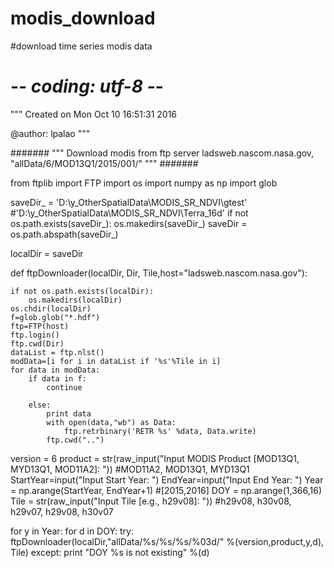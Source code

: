 # modis_download
#download time series modis data

# -*- coding: utf-8 -*-
"""
Created on Mon Oct 10 16:51:31 2016

@author: lpalao
"""

#######
"""
Download modis from ftp server ladsweb.nascom.nasa.gov, "allData/6/MOD13Q1/2015/001/"
"""
#######

from ftplib import FTP
import os
import numpy as np
import glob

saveDir_ = 'D:\y_OtherSpatialData\MODIS_SR_NDVI\gtest' #'D:\y_OtherSpatialData\MODIS_SR_NDVI\Terra_16d'
if not os.path.exists(saveDir_):
    os.makedirs(saveDir_)
saveDir = os.path.abspath(saveDir_)

localDir = saveDir


def ftpDownloader(localDir, Dir, Tile,host="ladsweb.nascom.nasa.gov"):
    
    if not os.path.exists(localDir):
        os.makedirs(localDir)
    os.chdir(localDir)
    f=glob.glob("*.hdf")
    ftp=FTP(host)
    ftp.login()
    ftp.cwd(Dir)
    dataList = ftp.nlst()
    modData=[i for i in dataList if '%s'%Tile in i] 
    for data in modData:
        if data in f:
            continue

        else:
            print data
            with open(data,"wb") as Data:
                ftp.retrbinary('RETR %s' %data, Data.write)
            ftp.cwd("..")

version = 6
product = str(raw_input("Input MODIS Product [MOD13Q1, MYD13Q1, MOD11A2]: ")) #MOD11A2, MOD13Q1, MYD13Q1
StartYear=input("Input Start Year: ")
EndYear=input("Input End Year: ")
Year = np.arange(StartYear, EndYear+1) #[2015,2016]
DOY = np.arange(1,366,16)
Tile = str(raw_input("Input Tile [e.g., h29v08]: ")) #h29v08, h30v08, h29v07, h29v08, h30v07

for y in Year:
    for d in DOY:
        try:
            ftpDownloader(localDir,"allData/%s/%s/%s/%03d/" %(version,product,y,d), Tile)
        except:
            print "DOY %s is not existing" %(d)
